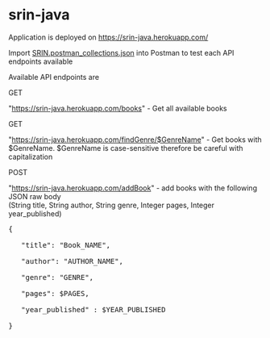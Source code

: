 # srin-java

Application is deployed on https://srin-java.herokuapp.com/

Import [SRIN.postman_collections.json](https://github.com/Marvinwidjaja/srin-java/blob/master/SRIN.postman_collection.json) into Postman to test each API endpoints available


Available API endpoints are 


GET

"https://srin-java.herokuapp.com/books" - Get all available books

GET 

"https://srin-java.herokuapp.com/findGenre/$GenreName" - Get books with $GenreName. $GenreName is case-sensitive therefore be careful with capitalization

POST

"https://srin-java.herokuapp.com/addBook" - add books with the following JSON raw body</br>(String title, String author, String genre, Integer pages, Integer year_published)
<pre>
{</br>
   "title": "Book_NAME",</br>
   "author": "AUTHOR_NAME",</br>
   "genre": "GENRE", </br>
   "pages": $PAGES,</br>
   "year_published" : $YEAR_PUBLISHED</br>
}
</pre>
